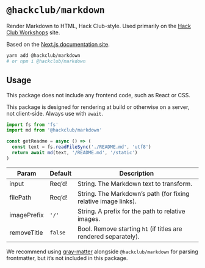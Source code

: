# `@hackclub/markdown`

Render Markdown to HTML, Hack Club-style. Used primarily on the [Hack Club Workshops](https://hackclub.com/workshops/) site.

Based on the [Next.js documentation site](https://github.com/zeit/next-site/pull/473/files#diff-879732a0915babd1688248ad1144c2d4).

```sh
yarn add @hackclub/markdown
# or npm i @hackclub/markdown
```

## Usage

This package does not include any frontend code, such as React or CSS.

This package is designed for rendering at build or otherwise on a server, not client-side.
Always use with `await`.

```js
import fs from 'fs'
import md from '@hackclub/markdown'

const getReadme = async () => (
  const text = fs.readFileSync('./README.md', 'utf8')
  return await md(text, '/README.md', '/static')
)
```

| Param       | Default | Description                                                     |
| ----------- | ------- | --------------------------------------------------------------- |
| input       | Req’d!  | String. The Markdown text to transform.                         |
| filePath    | Req’d!  | String. The Markdown’s path (for fixing relative image links).  |
| imagePrefix | `'/'`   | String. A prefix for the path to relative images.               |
| removeTitle | `false` | Bool. Remove starting `h1` (if titles are rendered separately). |

We recommend using [gray-matter](https://npm.im/gray-matter) alongside `@hackclub/markdown` for parsing frontmatter, but it’s not included in this package.
